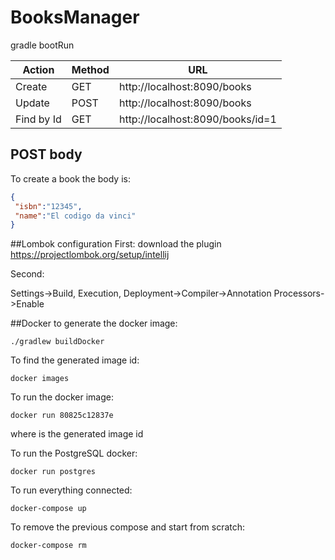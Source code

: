 # BooksManager

gradle bootRun

|Action| Method| URL |
|---| --- |---|
|Create| GET   |   http://localhost:8090/books |
|Update| POST  |   http://localhost:8090/books |
|Find by Id| GET   |   http://localhost:8090/books/id=1    |    


## POST body
To create a book the body is:
``` json
{
 "isbn":"12345",
 "name":"El codigo da vinci"
}
```

##Lombok configuration
First: download the plugin
https://projectlombok.org/setup/intellij

Second:

Settings->Build, Execution, Deployment->Compiler->Annotation Processors->Enable

##Docker
to generate the docker image:
```
./gradlew buildDocker
```
To find the generated image id: 
```
docker images
```
To run the docker image:
```
docker run 80825c12837e 
```
where is the generated image id 

To run the PostgreSQL docker:
```
docker run postgres
```

To run everything connected:
```
docker-compose up
```

To remove the previous compose and start from scratch:
```
docker-compose rm
```


